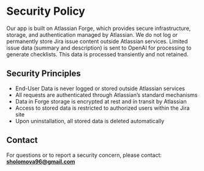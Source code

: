 # Security Policy

Our app is built on Atlassian Forge, which provides secure infrastructure, storage, and authentication managed by Atlassian. We do not log or permanently store Jira issue content outside Atlassian services. Limited issue data (summary and description) is sent to OpenAI for processing to generate checklists. This data is processed transiently and not retained.

## Security Principles

- End-User Data is never logged or stored outside Atlassian services  
- All requests are authenticated through Atlassian’s standard mechanisms  
- Data in Forge storage is encrypted at rest and in transit by Atlassian  
- Access to stored data is restricted to authorized users within the Jira site  
- Upon uninstallation, all stored data is deleted automatically  

## Contact

For questions or to report a security concern, please contact: **sholomova96@gmail.com**
